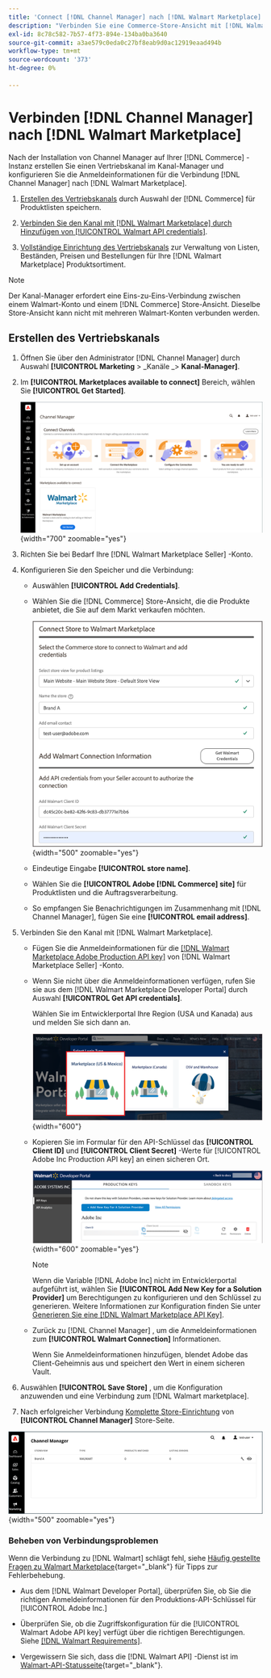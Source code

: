 ```yaml
---
title: 'Connect [!DNL Channel Manager] nach [!DNL Walmart Marketplace]'
description: "Verbinden Sie eine Commerce-Store-Ansicht mit [!DNL Walmart Marketplace] zur Erstellung des Vertriebskanals zur Verwaltung von Commerce-Produktlisten, -Beständen, -Preisen und -Bestellungen für Walmart Marketplace-Verkäufe."
exl-id: 8c78c582-7b57-4f73-894e-134ba0ba3640
source-git-commit: a3ae579c0eda0c27bf8eab9d0ac12919eaad494b
workflow-type: tm+mt
source-wordcount: '373'
ht-degree: 0%

---
```


# Verbinden [!DNL Channel Manager] nach [!DNL Walmart Marketplace]

Nach der Installation von Channel Manager auf Ihrer [!DNL Commerce] -Instanz erstellen Sie einen Vertriebskanal im Kanal-Manager und konfigurieren Sie die Anmeldeinformationen für die Verbindung [!DNL Channel Manager] nach [!DNL Walmart Marketplace].

1. [Erstellen des Vertriebskanals](#create-the-sales-channel) durch Auswahl der [!DNL Commerce] für Produktlisten speichern.

1. [Verbinden Sie den Kanal mit [!DNL Walmart Marketplace] durch Hinzufügen von [!UICONTROL Walmart API credentials]](#connect-the-channel-to-walmart-marketplace).

1. [Vollständige Einrichtung des Vertriebskanals](#complete-sales-channel-store-setup) zur Verwaltung von Listen, Beständen, Preisen und Bestellungen für Ihre [!DNL Walmart Marketplace] Produktsortiment.

>[!NOTE]
>
>Der Kanal-Manager erfordert eine Eins-zu-Eins-Verbindung zwischen einem Walmart-Konto und einem [!DNL Commerce] Store-Ansicht. Dieselbe Store-Ansicht kann nicht mit mehreren Walmart-Konten verbunden werden.

## Erstellen des Vertriebskanals

1. Öffnen Sie über den Administrator [!DNL Channel Manager] durch Auswahl **[!UICONTROL Marketing** > _Kanäle _> **Kanal-Manager]**.

1. Im **[!UICONTROL Marketplaces available to connect]** Bereich, wählen Sie **[!UICONTROL Get Started]**.

   ![Neu verbinden [!DNL Walmart] speichern in [!DNL Channel Manager]](assets/channel-manager-home.png){width="700" zoomable="yes"}

1. Richten Sie bei Bedarf Ihre [!DNL Walmart Marketplace Seller] -Konto.

1. Konfigurieren Sie den Speicher und die Verbindung:

   - Auswählen **[!UICONTROL Add Credentials]**.

   - Wählen Sie die [!DNL Commerce] Store-Ansicht, die die Produkte anbietet, die Sie auf dem Markt verkaufen möchten.

      ![Verbindung konfigurieren zwischen [!DNL Commerce] und [!DNL Walmart Marketplace] von [!DNL Channel Manager]](assets/configure-commerce-to-marketplace-connection.png){width="500" zoomable="yes"}

   - Eindeutige Eingabe **[!UICONTROL store name]**.

   - Wählen Sie die **[!UICONTROL Adobe [!DNL Commerce] site]** für Produktlisten und die Auftragsverarbeitung.

   - So empfangen Sie Benachrichtigungen im Zusammenhang mit [!DNL Channel Manager], fügen Sie eine **[!UICONTROL email address]**.

1. Verbinden Sie den Kanal mit [!DNL Walmart Marketplace].

   - Fügen Sie die Anmeldeinformationen für die [[!DNL Walmart Marketplace Adobe Production API key]](walmart-requirements.md#generate-a-walmart-marketplace-production-api-key) von [!DNL Walmart Marketplace Seller] -Konto.

   - Wenn Sie nicht über die Anmeldeinformationen verfügen, rufen Sie sie aus dem [!DNL Walmart Marketplace Developer Portal] durch Auswahl **[!UICONTROL Get API credentials]**.

      Wählen Sie im Entwicklerportal Ihre Region (USA und Kanada) aus und melden Sie sich dann an.

      ![[!DNL Walmart Marketplace] Kontoanmeldung](assets/walmart-marketplace-login-page.png){width="600"}

   - Kopieren Sie im Formular für den API-Schlüssel das **[!UICONTROL Client ID]** und **[!UICONTROL Client Secret]** -Werte für [!UICONTROL Adobe Inc Production API key] an einen sicheren Ort.

      ![[!DNL Walmart Marketplace API key] Konfigurationsseite](assets/walmart-api-key-management-form.png){width="600" zoomable="yes"}

      >[!NOTE]
      >
      >Wenn die Variable [!DNL Adobe Inc] nicht im Entwicklerportal aufgeführt ist, wählen Sie **[!UICONTROL Add New Key for a Solution Provider]** um Berechtigungen zu konfigurieren und den Schlüssel zu generieren. Weitere Informationen zur Konfiguration finden Sie unter [Generieren Sie eine [!DNL Walmart Marketplace API Key]](walmart-requirements.md#generate-a-walmart-marketplace-api-key).

   - Zurück zu [!DNL Channel Manager] , um die Anmeldeinformationen zum **[!UICONTROL Walmart Connection]** Informationen.

      Wenn Sie Anmeldeinformationen hinzufügen, blendet Adobe das Client-Geheimnis aus und speichert den Wert in einem sicheren Vault.

1. Auswählen **[!UICONTROL Save Store]** , um die Konfiguration anzuwenden und eine Verbindung zum [!DNL Walmart marketplace].

1. Nach erfolgreicher Verbindung [Komplette Store-Einrichtung](complete-sales-channel-store-setup.md) von **[!UICONTROL Channel Manager]** Store-Seite.

![Einrichten des ersten Stores](assets/channel-manager-setup-first-store.png){width="500" zoomable="yes"}

### Beheben von Verbindungsproblemen

Wenn die Verbindung zu [!DNL Walmart] schlägt fehl, siehe [Häufig gestellte Fragen zu Walmart Marketplace](https://developer.walmart.com/faq/us/faq-auth/){target="_blank"} für Tipps zur Fehlerbehebung.

- Aus dem [!DNL Walmart Developer Portal], überprüfen Sie, ob Sie die richtigen Anmeldeinformationen für den Produktions-API-Schlüssel für [!UICONTROL Adobe Inc.]

- Überprüfen Sie, ob die Zugriffskonfiguration für die [!UICONTROL Walmart Adobe API key] verfügt über die richtigen Berechtigungen. Siehe [[!DNL Walmart Requirements]](walmart-requirements.md##generate-a-walmart-marketplace-api-key).

- Vergewissern Sie sich, dass die [!DNL Walmart API] -Dienst ist im [Walmart-API-Statusseite](https://developer.walmart.com/us/whats-new/new-api-status-information-now-available/){target="_blank"}.
